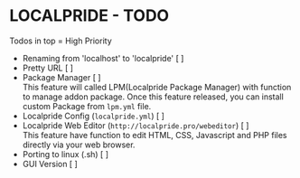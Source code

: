 # LOCALPRIDE - TODO

Todos in top = High Priority

- Renaming from 'localhost' to 'localpride' [ ]
- Pretty URL [ ]
- Package Manager [ ]<br>
This feature will called LPM(Localpride Package Manager) with function to manage addon package. Once this feature released, you can install custom Package from ```lpm.yml``` file.
- Localpride Config (```localpride.yml```) [ ]
- Localpride Web Editor (```http://localpride.pro/webeditor```) [ ]<br>
This feature have function to edit HTML, CSS, Javascript and PHP files directly via your web browser.
- Porting to linux (.sh) [ ]
- GUI Version [ ]


